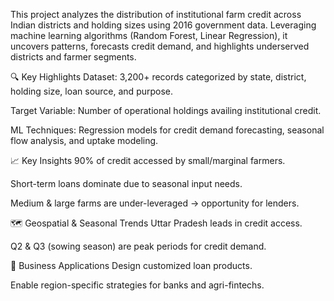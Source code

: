 This project analyzes the distribution of institutional farm credit across Indian districts and holding sizes using 2016 government data. Leveraging machine learning algorithms (Random Forest, Linear Regression), it uncovers patterns, forecasts credit demand, and highlights underserved districts and farmer segments.

🔍 Key Highlights
Dataset: 3,200+ records categorized by state, district, holding size, loan source, and purpose.

Target Variable: Number of operational holdings availing institutional credit.

ML Techniques: Regression models for credit demand forecasting, seasonal flow analysis, and uptake modeling.

📈 Key Insights
90% of credit accessed by small/marginal farmers.

Short-term loans dominate due to seasonal input needs.

Medium & large farms are under-leveraged → opportunity for lenders.

🗺 Geospatial & Seasonal Trends
Uttar Pradesh leads in credit access.

Q2 & Q3 (sowing season) are peak periods for credit demand.

💼 Business Applications
Design customized loan products.

Enable region-specific strategies for banks and agri-fintechs.


